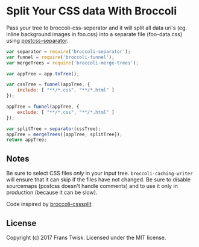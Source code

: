 # Split Your CSS data With Broccoli

Pass your tree to broccoli-css-seperator and it will split all data uri's
 (eg. inline background images in foo.css) into a separate file (foo-data.css) using [postcss-separator](https://github.com/Sebastian-Fitzner/postcss-separator).

```js
var separator = require('broccoli-separator');
var funnel = require('broccoli-funnel');
var mergeTrees = require('broccoli-merge-trees');

var appTree = app.toTree();

var cssTree = funnel(appTree, {
	include: [ "**/*.css", "**/*.html" ]
});

appTree = funnel(appTree, {
	exclude: [ "**/*.css", "**/*.html" ]
});

var splitTree = separator(cssTree);
appTree = mergeTrees([appTree, splitTree]);
return appTree;
```

## Notes
Be sure to select CSS files *only* in your input tree. `broccoli-caching-writer` will ensure that it can skip if the files have not changed. Be sure to disable sourcemaps (postcss doesn't handle comments) and to use it only in production (because it can be slow).

Code inspired by [broccoli-csssplit](https://github.com/aboekhoff/broccoli-csssplit)

## License
Copyright (c) 2017 Frans Twisk. Licensed under the MIT license.
